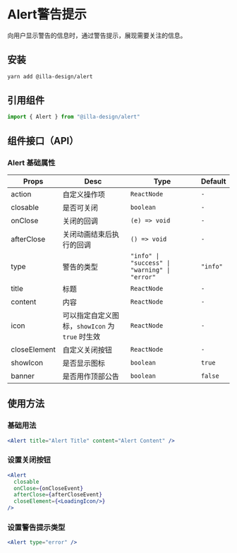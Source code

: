 # Alert警告提示

向用户显示警告的信息时，通过警告提示，展现需要关注的信息。

## 安装

```bash
yarn add @illa-design/alert
```

## 引用组件

```jsx
import { Alert } from "@illa-design/alert"
```

## 组件接口（API）

### Alert 基础属性

| Props        | Desc                                            | Type                                          | Default  |
| ------------ | ----------------------------------------------- | --------------------------------------------- | -------- |
| action       | 自定义操作项                                    | `ReactNode`                                   | `-`      |
| closable     | 是否可关闭                                      | `boolean`                                     | `-`      |
| onClose      | 关闭的回调                                      | `(e) => void`                                 | `-`      |
| afterClose   | 关闭动画结束后执行的回调                        | `() => void`                                  | `-`      |
| type         | 警告的类型                                      | `"info" \| "success" \| "warning" \| "error" ` | `"info"` |
| title        | 标题                                            | `ReactNode`                                   | `-`      |
| content      | 内容                                            | `ReactNode`                                   | `-`      |
| icon         | 可以指定自定义图标，`showIcon` 为 `true` 时生效 | `ReactNode`                                   | `-`      |
| closeElement | 自定义关闭按钮                                  | `ReactNode`                                   | `-`      |
| showIcon     | 是否显示图标                                    | `boolean`                                     | `true`   |
| banner       | 是否用作顶部公告                                | `boolean`                                     | `false`  |

## 使用方法

### 基础用法

```jsx
<Alert title="Alert Title" content="Alert Content" />
```

### 设置关闭按钮

```jsx
<Alert
  closable
  onClose={onCloseEvent}
  afterClose={afterCloseEvent}
  closeElement={<LoadingIcon/>}
/>
```

### 设置警告提示类型

```jsx
<Alert type="error" />
```
